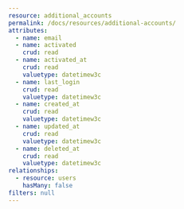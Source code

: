 ```yaml
---
resource: additional_accounts
permalink: /docs/resources/additional-accounts/
attributes:
  - name: email
  - name: activated
    crud: read
  - name: activated_at
    crud: read
    valuetype: datetimew3c
  - name: last_login
    crud: read
    valuetype: datetimew3c
  - name: created_at
    crud: read
    valuetype: datetimew3c
  - name: updated_at
    crud: read
    valuetype: datetimew3c
  - name: deleted_at
    crud: read
    valuetype: datetimew3c
relationships:
  - resource: users
    hasMany: false
filters: null
---
```

